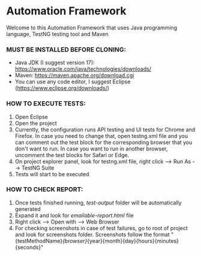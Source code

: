 # Automation Framework

Welcome to this Automation Framework that uses Java programming language, TestNG testing tool and Maven

### MUST BE INSTALLED BEFORE CLONING:

- Java JDK (I suggest version 17): https://www.oracle.com/java/technologies/downloads/
- Maven: https://maven.apache.org/download.cgi
- You can use any code editor, I suggest Eclipse (https://www.eclipse.org/downloads/)

### HOW TO EXECUTE TESTS:

1. Open Eclipse
2. Open the project
3. Currently, the configuration runs API testing and UI tests for Chrome and Firefox. In case you need to change that, open testng.xml file and you can comment out the test block for the corresponding browser that you don't want to run. In case you want to run in another browser, uncomment the test blocks for Safari or Edge.
4. On project explorer panel, look for testng.xml file, right click --> Run As --> TestNG Suite
5. Tests will start to be executed

### HOW TO CHECK REPORT:

1. Once tests finished running, _test-output_ folder will be automatically generated
2. Expand it and look for _emailable-report.html_ file
3. Right click --> Open with --> Web Browser
4. For checking screenshots in case of test failures, go to root of project and look for screenshots folder. Screenshots follow the format "{testMethodName}_{browser}_{year}{month}{day}{hours}{minutes}{seconds}"
